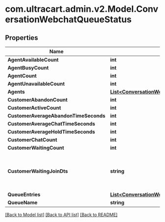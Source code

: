 
# com.ultracart.admin.v2.Model.ConversationWebchatQueueStatus

## Properties

Name | Type | Description | Notes
------------ | ------------- | ------------- | -------------
**AgentAvailableCount** | **int** |  | [optional] 
**AgentBusyCount** | **int** |  | [optional] 
**AgentCount** | **int** |  | [optional] 
**AgentUnavailableCount** | **int** |  | [optional] 
**Agents** | [**List&lt;ConversationWebchatQueueStatusAgent&gt;**](ConversationWebchatQueueStatusAgent.md) |  | [optional] 
**CustomerAbandonCount** | **int** |  | [optional] 
**CustomerActiveCount** | **int** |  | [optional] 
**CustomerAverageAbandonTimeSeconds** | **int** |  | [optional] 
**CustomerAverageChatTimeSeconds** | **int** |  | [optional] 
**CustomerAverageHoldTimeSeconds** | **int** |  | [optional] 
**CustomerChatCount** | **int** |  | [optional] 
**CustomerWaitingCount** | **int** |  | [optional] 
**CustomerWaitingJoinDts** | **string** | Date/time that the oldest person joined the queue | [optional] 
**QueueEntries** | [**List&lt;ConversationWebchatQueueStatusQueueEntry&gt;**](ConversationWebchatQueueStatusQueueEntry.md) |  | [optional] 
**QueueName** | **string** |  | [optional] 

[[Back to Model list]](../README.md#documentation-for-models)
[[Back to API list]](../README.md#documentation-for-api-endpoints)
[[Back to README]](../README.md)

